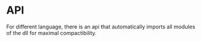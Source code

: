 # API

For different language, there is an api that automatically imports all modules of the dll for maximal compactibility.

